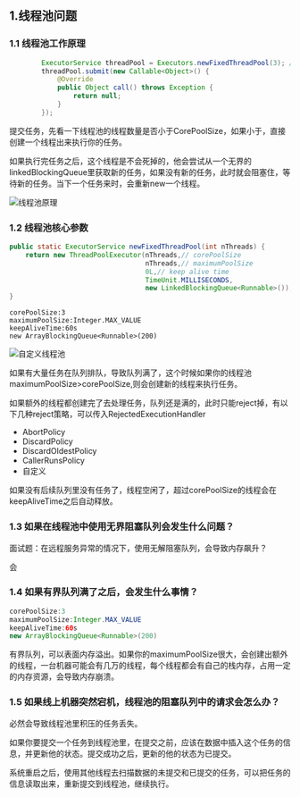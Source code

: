 ## 1.线程池问题

### 1.1 线程池工作原理

```java
        ExecutorService threadPool = Executors.newFixedThreadPool(3); // 3: corePoolSize
        threadPool.submit(new Callable<Object>() {
            @Override
            public Object call() throws Exception {
                return null;
            }
        });
```

提交任务，先看一下线程池的线程数量是否小于CorePoolSize，如果小于，直接创建一个线程出来执行你的任务。

如果执行完任务之后，这个线程是不会死掉的，他会尝试从一个无界的linkedBlockingQueue里获取新的任务，如果没有新的任务，此时就会阻塞住，等待新的任务。当下一个任务来时，会重新new一个线程。

![线程池原理](https://gitee.com/forge-logic/images-lib/raw/master/img/%E7%BA%BF%E7%A8%8B%E6%B1%A0%E5%8E%9F%E7%90%86.png)

### 1.2 线程池核心参数

```java
public static ExecutorService newFixedThreadPool(int nThreads) {
    return new ThreadPoolExecutor(nThreads,// corePoolSize
                                  nThreads,// maximumPoolSize
                                  0L,// keep alive time
                                  TimeUnit.MILLISECONDS,
                                  new LinkedBlockingQueue<Runnable>()); // queue
}
```

```
corePoolSize:3
maximumPoolSize:Integer.MAX_VALUE
keepAliveTime:60s
new ArrayBlockingQueue<Runnable>(200)
```

![自定义线程池](https://gitee.com/forge-logic/images-lib/raw/master/img/%E8%87%AA%E5%AE%9A%E4%B9%89%E7%BA%BF%E7%A8%8B%E6%B1%A0.png)

如果有大量任务在队列排队，导致队列满了，这个时候如果你的线程池maximumPoolSize>corePoolSize,则会创建新的线程来执行任务。

如果额外的线程都创建完了去处理任务，队列还是满的，此时只能reject掉，有以下几种reject策略，可以传入RejectedExecutionHandler

* AbortPolicy
* DiscardPolicy
* DiscardOldestPolicy
* CallerRunsPolicy
* 自定义

如果没有后续队列里没有任务了，线程空闲了，超过corePoolSize的线程会在keepAliveTime之后自动释放。

### 1.3 如果在线程池中使用无界阻塞队列会发生什么问题？

面试题：在远程服务异常的情况下，使用无解阻塞队列，会导致内存飙升？

会

### 1.4 如果有界队列满了之后，会发生什么事情？

```java
corePoolSize:3
maximumPoolSize:Integer.MAX_VALUE
keepAliveTime:60s
new ArrayBlockingQueue<Runnable>(200)
```

有界队列，可以表面内存溢出。如果你的maximumPoolSize很大，会创建出额外的线程，一台机器可能会有几万的线程，每个线程都会有自己的栈内存，占用一定的内存资源，会导致内存崩溃。

### 1.5  如果线上机器突然宕机，线程池的阻塞队列中的请求会怎么办？

必然会导致线程池里积压的任务丢失。

如果你要提交一个任务到线程池里，在提交之前，应该在数据中插入这个任务的信息，并更新他的状态。提交成功之后，更新的他的状态为已提交。

系统重启之后，使用其他线程去扫描数据的未提交和已提交的任务，可以把任务的信息读取出来，重新提交到线程池，继续执行。

